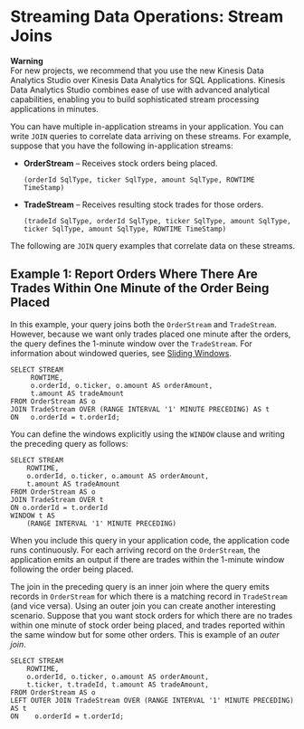 # Streaming Data Operations: Stream Joins<a name="stream-joins-concepts"></a>

**Warning**  
For new projects, we recommend that you use the new Kinesis Data Analytics Studio over Kinesis Data Analytics for SQL Applications\. Kinesis Data Analytics Studio combines ease of use with advanced analytical capabilities, enabling you to build sophisticated stream processing applications in minutes\.

You can have multiple in\-application streams in your application\. You can write `JOIN` queries to correlate data arriving on these streams\. For example, suppose that you have the following in\-application streams:
+ **OrderStream** – Receives stock orders being placed\.

  ```
  (orderId SqlType, ticker SqlType, amount SqlType, ROWTIME TimeStamp)
  ```
+ **TradeStream** – Receives resulting stock trades for those orders\.

  ```
  (tradeId SqlType, orderId SqlType, ticker SqlType, amount SqlType, ticker SqlType, amount SqlType, ROWTIME TimeStamp)
  ```

The following are `JOIN` query examples that correlate data on these streams\.

## Example 1: Report Orders Where There Are Trades Within One Minute of the Order Being Placed<a name="join-ex1"></a>

In this example, your query joins both the `OrderStream` and `TradeStream`\. However, because we want only trades placed one minute after the orders, the query defines the 1\-minute window over the `TradeStream`\. For information about windowed queries, see [Sliding Windows](sliding-window-concepts.md)\.

```
SELECT STREAM
     ROWTIME, 
     o.orderId, o.ticker, o.amount AS orderAmount,
     t.amount AS tradeAmount
FROM OrderStream AS o
JOIN TradeStream OVER (RANGE INTERVAL '1' MINUTE PRECEDING) AS t
ON   o.orderId = t.orderId;
```

You can define the windows explicitly using the `WINDOW` clause and writing the preceding query as follows: 

```
SELECT STREAM
    ROWTIME, 
    o.orderId, o.ticker, o.amount AS orderAmount,
    t.amount AS tradeAmount
FROM OrderStream AS o
JOIN TradeStream OVER t
ON o.orderId = t.orderId
WINDOW t AS
    (RANGE INTERVAL '1' MINUTE PRECEDING)
```

When you include this query in your application code, the application code runs continuously\. For each arriving record on the `OrderStream`, the application emits an output if there are trades within the 1\-minute window following the order being placed\. 

The join in the preceding query is an inner join where the query emits records in `OrderStream` for which there is a matching record in `TradeStream` \(and vice versa\)\. Using an outer join you can create another interesting scenario\. Suppose that you want stock orders for which there are no trades within one minute of stock order being placed, and trades reported within the same window but for some other orders\. This is example of an *outer join*\. 

```
SELECT STREAM
    ROWTIME, 
    o.orderId, o.ticker, o.amount AS orderAmount,
    t.ticker, t.tradeId, t.amount AS tradeAmount,
FROM OrderStream AS o
LEFT OUTER JOIN TradeStream OVER (RANGE INTERVAL '1' MINUTE PRECEDING) AS t
ON    o.orderId = t.orderId;
```